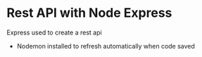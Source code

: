 # Rest API with Node Express

Express used to create a rest api
- Nodemon installed to refresh automatically when code saved
